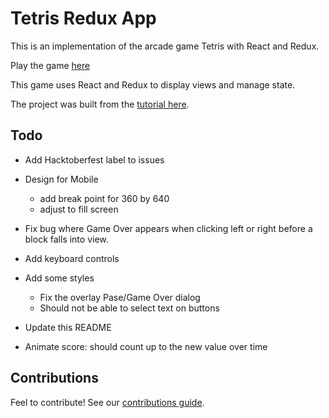 # Tetris Redux App

This is an implementation of the arcade game Tetris with React and Redux. 

Play the game [here](https://soggybag.github.io/tetris-redux-app/)

This game uses React and Redux to display views and manage state. 

The project was built from the [tutorial here](https://github.com/MakeSchool-Tutorials/web-7-react-redux-tetris-app).

## Todo

- Add Hacktoberfest label to issues
- Design for Mobile
  - add break point for 360 by 640
  - adjust to fill screen 
- Fix bug where Game Over appears when clicking left or right before a block falls into view.
- Add keyboard controls
- Add some styles 
  - Fix the overlay Pase/Game Over dialog
  - Should not be able to select text on buttons

- Update this README
- Animate score: should count up to the new value over time

## Contributions 

Feel to contribute! See our [contributions guide](contributing.md).
